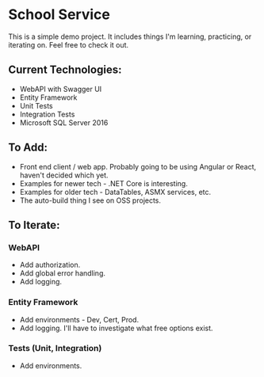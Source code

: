 # School Service

This is a simple demo project. It includes things I'm learning, practicing, or iterating on. Feel free to check it out.

## Current Technologies:

- WebAPI with Swagger UI
- Entity Framework
- Unit Tests
- Integration Tests
- Microsoft SQL Server 2016

## To Add:

- Front end client / web app. Probably going to be using Angular or React, haven't decided which yet.
- Examples for newer tech - .NET Core is interesting.
- Examples for older tech - DataTables, ASMX services, etc.
- The auto-build thing I see on OSS projects.

## To Iterate:

### WebAPI

- Add authorization.
- Add global error handling.
- Add logging.

### Entity Framework

- Add environments - Dev, Cert, Prod.
- Add logging. I'll have to investigate what free options exist.

### Tests (Unit, Integration)

- Add environments.